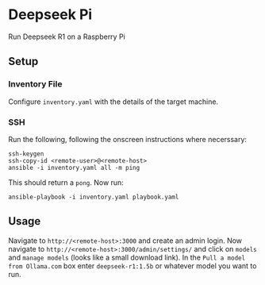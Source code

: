 # Deepseek Pi
Run Deepseek R1 on a Raspberry Pi

## Setup
### Inventory File
Configure `inventory.yaml` with the details of the target machine.
### SSH
Run the following, following the onscreen instructions where necerssary:
```shell
ssh-keygen
ssh-copy-id <remote-user>@<remote-host>
ansible -i inventory.yaml all -m ping
```
This should return a `pong`.
Now run:
```shell
ansible-playbook -i inventory.yaml playbook.yaml
```
## Usage
Navigate to `http://<remote-host>:3000` and create an admin login. Now navigate to `http://<remote-host>:3000/admin/settings/` and click on `models` and `manage models` (looks like a small download link). In the `Pull a model from Ollama.com` box enter `deepseek-r1:1.5b` or whatever model you want to run.
